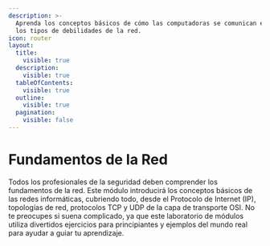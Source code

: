 ```yaml
---
description: >-
  Aprenda los conceptos básicos de cómo las computadoras se comunican entre sí y
  los tipos de debilidades de la red.
icon: router
layout:
  title:
    visible: true
  description:
    visible: true
  tableOfContents:
    visible: true
  outline:
    visible: true
  pagination:
    visible: false
---
```


# Fundamentos de la Red

Todos los profesionales de la seguridad deben comprender los fundamentos de la red. Este módulo introducirá los conceptos básicos de las redes informáticas, cubriendo todo, desde el Protocolo de Internet (IP), topologías de red, protocolos TCP y UDP de la capa de transporte OSI. No te preocupes si suena complicado, ya que este laboratorio de módulos utiliza divertidos ejercicios para principiantes y ejemplos del mundo real para ayudar a guiar tu aprendizaje.
